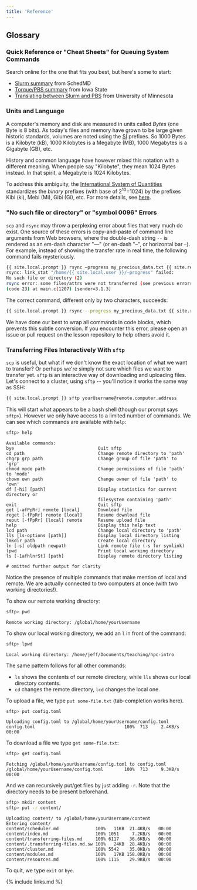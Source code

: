 ```yaml
---
title: 'Reference'
---
```


## Glossary

### Quick Reference or "Cheat Sheets" for Queuing System Commands

Search online for the one that fits you best, but here's some to start:

* [Slurm summary](https://slurm.schedmd.com/pdfs/summary.pdf) from SchedMD
* [Torque/PBS
  summary](https://gif.biotech.iastate.edu/torque-pbs-job-management-cheat-sheet)
  from Iowa State
* [Translating between Slurm and
  PBS](https://www.msi.umn.edu/slurm/pbs-conversion) from University of
  Minnesota

### Units and Language

A computer's memory and disk are measured in units called *Bytes* (one Byte is
8 bits). As today's files and memory have grown to be large given historic
standards, volumes are noted using the
[SI](https://en.wikipedia.org/wiki/International_System_of_Units) prefixes. So
1000 Bytes is a Kilobyte (kB), 1000 Kilobytes is a Megabyte (MB), 1000
Megabytes is a Gigabyte (GB), etc.

History and common language have however mixed this notation with a different
meaning. When people say "Kilobyte", they mean 1024 Bytes instead. In that
spirit, a Megabyte is 1024 Kilobytes.

To address this ambiguity, the [International System of
Quantities](https://en.wikipedia.org/wiki/International_System_of_Quantities)
standardizes the *binary* prefixes (with base of 2<sup>10</sup>=1024) by the
prefixes Kibi (ki), Mebi (Mi), Gibi (Gi), etc. For more details, see
[here](https://en.wikipedia.org/wiki/Binary_prefix).

### "No such file or directory" or "symbol 0096" Errors

`scp` and `rsync` may throw a perplexing error about files that very much do
exist. One source of these errors is copy-and-paste of command line arguments
from Web browsers, where the double-dash string `--` is rendered as an em-dash
character "&mdash;" (or en-dash "&ndash;", or horizontal bar `―`). For example,
instead of showing the transfer rate in real time, the following command fails
mysteriously.

```bash
{{ site.local.prompt }} rsync —progress my_precious_data.txt {{ site.remote.user }}@{{ site.remote.login }}
rsync: link_stat "/home/{{ site.local.user }}/—progress" failed:
No such file or directory (2)
rsync error: some files/attrs were not transferred (see previous errors)
(code 23) at main.c(1207) [sender=3.1.3]
```


The correct command, different only by two characters, succeeds:

```bash
{{ site.local.prompt }} rsync --progress my_precious_data.txt {{ site.remote.user }}@{{ site.remote.login }}
```


We have done our best to wrap all commands in code blocks, which prevents this
subtle conversion. If you encounter this error, please open an issue or pull
request on the lesson repository to help others avoid it.

### Transferring Files Interactively With `sftp`

`scp` is useful, but what if we don't know the exact location of what we want
to transfer? Or perhaps we're simply not sure which files we want to transfer
yet. `sftp` is an interactive way of downloading and uploading files. Let's
connect to a cluster, using `sftp` -- you'll notice it works the same way
as SSH:

```bash
{{ site.local.prompt }} sftp yourUsername@remote.computer.address
```


This will start what appears to be a bash shell (though our prompt says
`sftp>`). However we only have access to a limited number of commands. We can
see which commands are available with `help`:

```bash
sftp> help
```

```output
Available commands:
bye                                Quit sftp
cd path                            Change remote directory to 'path'
chgrp grp path                     Change group of file 'path' to 'grp'
chmod mode path                    Change permissions of file 'path' to 'mode'
chown own path                     Change owner of file 'path' to 'own'
df [-hi] [path]                    Display statistics for current directory or
                                   filesystem containing 'path'
exit                               Quit sftp
get [-afPpRr] remote [local]       Download file
reget [-fPpRr] remote [local]      Resume download file
reput [-fPpRr] [local] remote      Resume upload file
help                               Display this help text
lcd path                           Change local directory to 'path'
lls [ls-options [path]]            Display local directory listing
lmkdir path                        Create local directory
ln [-s] oldpath newpath            Link remote file (-s for symlink)
lpwd                               Print local working directory
ls [-1afhlnrSt] [path]             Display remote directory listing

# omitted further output for clarity
```


Notice the presence of multiple commands that make mention of local and remote.
We are actually connected to two computers at once (with two working
directories!).

To show our remote working directory:
```bash
sftp> pwd
```

```output
Remote working directory: /global/home/yourUsername
```


To show our local working directory, we add an `l` in front of the command:

```bash
sftp> lpwd
```

```output
Local working directory: /home/jeff/Documents/teaching/hpc-intro
```


The same pattern follows for all other commands:

* `ls` shows the contents of our remote directory, while `lls` shows our local
  directory contents.
* `cd` changes the remote directory, `lcd` changes the local one.

To upload a file, we type `put some-file.txt` (tab-completion works here).

```bash
sftp> put config.toml
```

```output
Uploading config.toml to /global/home/yourUsername/config.toml
config.toml                                  100%  713     2.4KB/s   00:00
```


To download a file we type `get some-file.txt`:

```bash
sftp> get config.toml
```

```output
Fetching /global/home/yourUsername/config.toml to config.toml
/global/home/yourUsername/config.toml        100%  713     9.3KB/s   00:00
```


And we can recursively put/get files by just adding `-r`. Note that the
directory needs to be present beforehand.

```bash
sftp> mkdir content
sftp> put -r content/
```

```output
Uploading content/ to /global/home/yourUsername/content
Entering content/
content/scheduler.md              100%   11KB  21.4KB/s   00:00
content/index.md                  100% 1051     7.2KB/s   00:00
content/transferring-files.md     100% 6117    36.6KB/s   00:00
content/.transferring-files.md.sw 100%   24KB  28.4KB/s   00:00
content/cluster.md                100% 5542    35.0KB/s   00:00
content/modules.md                100%   17KB 158.0KB/s   00:00
content/resources.md              100% 1115    29.9KB/s   00:00
```


To quit, we type `exit` or `bye`.

{% include links.md %}


